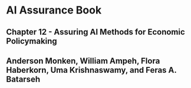 # AI Assurance Book
## Chapter 12 - Assuring AI Methods for Economic Policymaking
## Anderson Monken, William Ampeh, Flora Haberkorn, Uma Krishnaswamy, and Feras A. Batarseh

